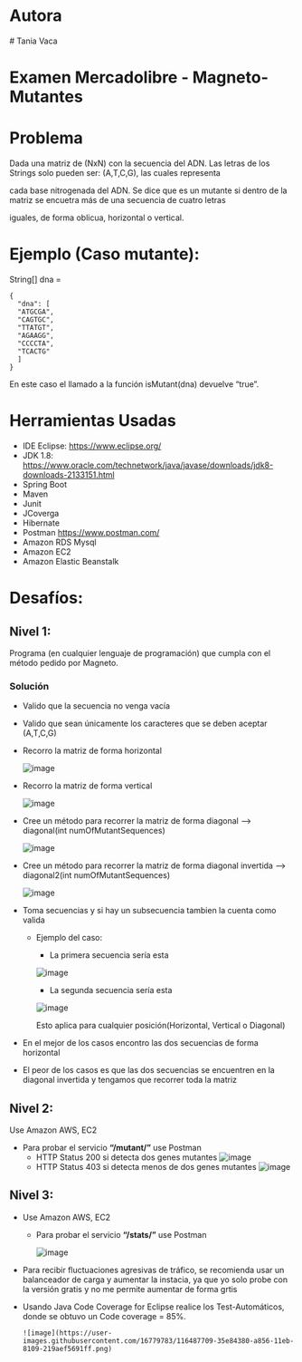 
# Autora
﻿# Tania Vaca
 
# Examen Mercadolibre - Magneto-Mutantes

# Problema

Dada una matriz de (NxN) con la secuencia del ADN. Las letras de los Strings solo pueden ser: (A,T,C,G), las cuales representa 

cada base nitrogenada del ADN. Se dice que es un mutante si dentro de la matriz se encuetra más de una secuencia de cuatro letras

iguales, de forma oblicua, horizontal o vertical.

# Ejemplo (Caso mutante):

String[] dna = 

    {
      "dna": [
      "ATGCGA", 
      "CAGTGC",
      "TTATGT",
      "AGAAGG",
      "CCCCTA",
      "TCACTG"
      ]
    }
    
En este caso el llamado a la función isMutant(dna) devuelve “true”.

# Herramientas Usadas
-  IDE Eclipse: https://www.eclipse.org/
-  JDK 1.8: https://www.oracle.com/technetwork/java/javase/downloads/jdk8-downloads-2133151.html
-  Spring Boot
-  Maven
-  Junit
-  JCoverga
-  Hibernate
-  Postman https://www.postman.com/
-  Amazon RDS Mysql 
-  Amazon EC2
-  Amazon Elastic Beanstalk

# Desafíos:

## Nivel 1:
   Programa (en cualquier lenguaje de programación) que cumpla con el método pedido por Magneto.
### Solución
   - Valido que la secuencia no venga vacía
   - Valido que sean únicamente los caracteres que se deben aceptar (A,T,C,G)
   - Recorro la matriz de forma horizontal
     
     ![image](https://user-images.githubusercontent.com/16779783/116491654-fde5fe00-a85f-11eb-9924-0f2faae92102.png)

   - Recorro la matriz de forma vertical

     ![image](https://user-images.githubusercontent.com/16779783/116491595-dd1da880-a85f-11eb-9b2e-eebf39a82e8a.png)
     
   - Cree un método para recorrer la matriz de forma diagonal --> diagonal(int numOfMutantSequences)

     ![image](https://user-images.githubusercontent.com/16779783/116491722-25d56180-a860-11eb-86d7-0632e8e08002.png)
     
   - Cree un método para recorrer la matriz de forma diagonal invertida  --> diagonal2(int numOfMutantSequences)

     ![image](https://user-images.githubusercontent.com/16779783/116491757-3be32200-a860-11eb-9dcc-b0c6436c293f.png)

   - Toma secuencias y si hay un subsecuencia tambien la cuenta como valida
     - Ejemplo del caso:
       - La primera secuencia sería esta
       
       ![image](https://user-images.githubusercontent.com/16779783/116491654-fde5fe00-a85f-11eb-9924-0f2faae92102.png)
       - La segunda secuencia sería esta

       ![image](https://user-images.githubusercontent.com/16779783/116491625-ec045b00-a85f-11eb-94fd-9419704a3e6d.png)
       
       Esto aplica para cualquier posición(Horizontal, Vertical o Diagonal)
   -  En el mejor de los casos encontro las dos secuencias de forma horizontal
   -  El peor de los casos es que las dos secuencias se encuentren en la diagonal invertida y tengamos que recorrer toda la matriz

## Nivel 2:
Use Amazon AWS, EC2
   -  Para probar el servicio **“/mutant/”** use  Postman
      -   HTTP Status 200 si detecta dos genes mutantes
          ![image](https://user-images.githubusercontent.com/16779783/116492407-cc6e3200-a861-11eb-97d2-3b585d6bc42b.png)
      -   HTTP Status 403 si detecta menos de dos genes mutantes
          ![image](https://user-images.githubusercontent.com/16779783/116492718-98dfd780-a862-11eb-98ee-96f4cdbae33a.png)
          
## Nivel 3:
- Use Amazon AWS, EC2
   -  Para probar el servicio **“/stats/”** use  Postman

      ![image](https://user-images.githubusercontent.com/16779783/116492955-3dfab000-a863-11eb-972e-6bd0126a81e9.png)

- Para recibir fluctuaciones agresivas de tráfico, se recomienda usar un balanceador de carga y aumentar la instacia, ya que yo solo probe con la versión gratis y no me permite aumentar de forma grtis
- Usando Java Code Coverage for Eclipse realice los Test-Automáticos, donde se obtuvo un Code coverage = 85%.

      ![image](https://user-images.githubusercontent.com/16779783/116487709-35e84380-a856-11eb-8109-219aef5691ff.png)
